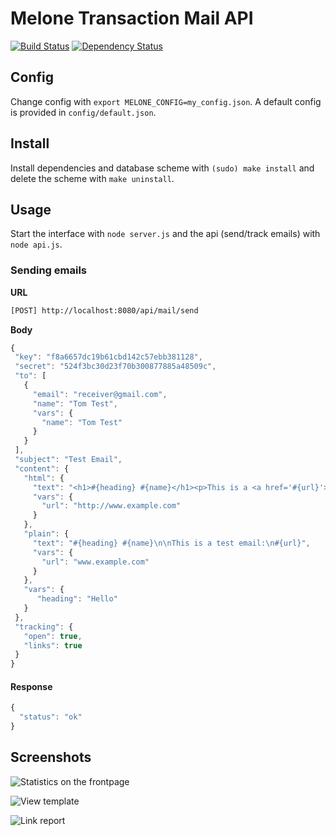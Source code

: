 # Melone Transaction Mail API

[![Build Status](https://secure.travis-ci.org/t-visualappeal/melone.png)](http://travis-ci.org/t-visualappeal/melone) [![Dependency Status](https://gemnasium.com/t-visualappeal/melone.png)](https://gemnasium.com/t-visualappeal/melone)

## Config

Change config with `export MELONE_CONFIG=my_config.json`. A default config is provided in `config/default.json`.

## Install

Install dependencies and database scheme with `(sudo) make install` and delete the scheme with `make uninstall`.

## Usage

Start the interface with `node server.js` and the api (send/track emails) with `node api.js`.

### Sending emails

**URL**
```bash
[POST] http://localhost:8080/api/mail/send
```

**Body**
```javascript
{
 "key": "f8a6657dc19b61cbd142c57ebb381128",
 "secret": "524f3bc30d23f70b300877885a48509c",
 "to": [
   {
     "email": "receiver@gmail.com",
     "name": "Tom Test",
     "vars": {
       "name": "Tom Test"
     }
   }
 ],
 "subject": "Test Email",
 "content": {
   "html": {
     "text": "<h1>#{heading} #{name}</h1><p>This is a <a href='#{url}'>test</a> email</p>",
     "vars": {
       "url": "http://www.example.com"
     }
   },
   "plain": {
     "text": "#{heading} #{name}\n\nThis is a test email:\n#{url}",
     "vars": {
       "url": "www.example.com"
     }
   },
   "vars": {
      "heading": "Hello"
   }
 },
 "tracking": {
   "open": true,
   "links": true
 }
}
```

#### Response

```javascript
{
  "status": "ok"
}
```

## Screenshots

![Statistics on the frontpage](http://www.visualappeal.de/github/melone/melone_index.png "Statistics on the frontpage")

![View template](http://www.visualappeal.de/github/melone/melone_template_view.png "View template")

![Link report](http://www.visualappeal.de/github/melone/melone_report_link.png "Link Report")
